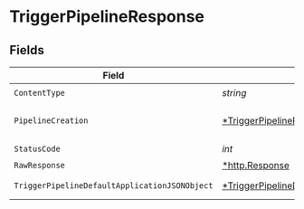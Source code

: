 # TriggerPipelineResponse


## Fields

| Field                                                                                                      | Type                                                                                                       | Required                                                                                                   | Description                                                                                                |
| ---------------------------------------------------------------------------------------------------------- | ---------------------------------------------------------------------------------------------------------- | ---------------------------------------------------------------------------------------------------------- | ---------------------------------------------------------------------------------------------------------- |
| `ContentType`                                                                                              | *string*                                                                                                   | :heavy_check_mark:                                                                                         | N/A                                                                                                        |
| `PipelineCreation`                                                                                         | [*TriggerPipelinePipelineCreation](../../models/operations/triggerpipelinepipelinecreation.md)             | :heavy_minus_sign:                                                                                         | The created pipeline.                                                                                      |
| `StatusCode`                                                                                               | *int*                                                                                                      | :heavy_check_mark:                                                                                         | N/A                                                                                                        |
| `RawResponse`                                                                                              | [*http.Response](https://pkg.go.dev/net/http#Response)                                                     | :heavy_minus_sign:                                                                                         | N/A                                                                                                        |
| `TriggerPipelineDefaultApplicationJSONObject`                                                              | [*TriggerPipelineDefaultApplicationJSON](../../models/operations/triggerpipelinedefaultapplicationjson.md) | :heavy_minus_sign:                                                                                         | Error response.                                                                                            |